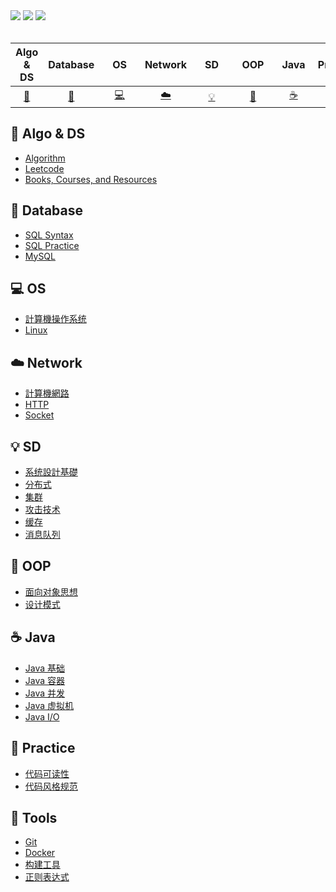 <div align="left">
    <a href="https://gitstar-ranking.com/repositories"> <img src="https://badgen.net/badge/Rank/2125032?icon=github&color=4ab8a1"></a>
    <a href="https://github.com/Ynot1996/CS-Notes"> <img src="https://badgen.net/github/stars/Ynot1996/CS-Notes?icon=github&color=4ab8a1"></a>
    <a href="https://github.com/Ynot1996/CS-Notes"> <img src="https://badgen.net/github/forks/Ynot1996/CS-Notes?icon=github&color=4ab8a1"></a>
</div><br>

<!-- 因排版需要，使用"&nbsp;"(不間斷空格)來調整間距 -->
<!-- [:img:](#subject_name) 前面[]為圖示;後面()為索引,索引須小寫 -->


| Algo & DS | Database | &nbsp;&nbsp;&nbsp;OS&nbsp;&nbsp;&nbsp; | Network | &nbsp;&nbsp;&nbsp;SD&nbsp;&nbsp;&nbsp; | &nbsp;&nbsp;OOP&nbsp;&nbsp; | &nbsp;Java&nbsp; | Practice | &nbsp;Tools&nbsp; |  
| :---: | :----: | :---: | :----: | :----: | :----: | :----: | :----: | :----: | 
| [:pencil:](#pencil-algo--ds) | [:file_folder:](#file_folder-database) | [:computer:](#computer-os) | [:cloud:](#cloud-network) | [:bulb:](#bulb-sd) | [:art:](#art-oop) | [:coffee:](#coffee-java) | [:1st_place_medal:](#1st_place_medal-practice) | [:wrench:](#wrench-tools) | 


## :pencil: Algo & DS

<!-- 
採用完整網址較佳（其中一個保留使用相對路徑）
blob：指向文件的具體內容。GitHub 使用 blob 來指示你正在訪問一個具體的文件，而不是資料夾或樹狀結構（tree）。
main：指的是 Git 專案的主分支名稱。
-->

- [Algorithm](https://github.com/Ynot1996/CS/blob/main/Algo_DS/Algorithm.md)
- [Leetcode](https://github.com/Ynot1996/CS/blob/main/Algo_DS/Leetcode.md)    
- [Books, Courses, and Resources](https://github.com/Ynot1996/CS/blob/main/Algo_DS/Guide.md)

## :file_folder: Database

- [SQL Syntax](https://github.com/Ynot1996/CS/blob/main/Database/SQLsyntax.md)
- [SQL Practice](https://github.com/CyC2018/CS-Notes/blob/master/notes/SQL%20练习.md)
- [MySQL](https://github.com/CyC2018/CS-Notes/blob/master/notes/MySQL.md)

## :computer: OS

- [計算機操作系统](https://github.com/CyC2018/CS-Notes/blob/master/notes/计算机操作系统%20-%20目录.md)
- [Linux](https://github.com/CyC2018/CS-Notes/blob/master/notes/Linux.md)

## :cloud: Network 

- [計算機網路](https://github.com/CyC2018/CS-Notes/blob/master/notes/计算机网络%20-%20目录.md)
- [HTTP](https://github.com/Ynot1996/CS/blob/main/Network/HTTP.md)
- [Socket](https://github.com/CyC2018/CS-Notes/blob/master/notes/Socket.md)

## :bulb: SD 

- [系统設計基礎](https://github.com/CyC2018/CS-Notes/blob/master/notes/系统设计基础.md)
- [分布式](https://github.com/CyC2018/CS-Notes/blob/master/notes/分布式.md)
- [集群](https://github.com/CyC2018/CS-Notes/blob/master/notes/集群.md)
- [攻击技术](https://github.com/CyC2018/CS-Notes/blob/master/notes/攻击技术.md)
- [缓存](https://github.com/CyC2018/CS-Notes/blob/master/notes/缓存.md)
- [消息队列](https://github.com/CyC2018/CS-Notes/blob/master/notes/消息队列.md)

## :art: OOP

- [面向对象思想](https://github.com/CyC2018/CS-Notes/blob/master/notes/面向对象思想.md)
- [设计模式](https://github.com/CyC2018/CS-Notes/blob/master/notes/设计模式%20-%20目录.md)

## :coffee: Java

- [Java 基础](https://github.com/CyC2018/CS-Notes/blob/master/notes/Java%20基础.md)
- [Java 容器](https://github.com/CyC2018/CS-Notes/blob/master/notes/Java%20容器.md)
- [Java 并发](https://github.com/CyC2018/CS-Notes/blob/master/notes/Java%20并发.md)
- [Java 虚拟机](https://github.com/CyC2018/CS-Notes/blob/master/notes/Java%20虚拟机.md)
- [Java I/O](https://github.com/CyC2018/CS-Notes/blob/master/notes/Java%20IO.md)

## :1st_place_medal: Practice 

- [代码可读性](https://github.com/CyC2018/CS-Notes/blob/master/notes/代码可读性.md)
- [代码风格规范](https://github.com/CyC2018/CS-Notes/blob/master/notes/代码风格规范.md)
  
## :wrench: Tools 

- [Git](https://github.com/CyC2018/CS-Notes/blob/master/notes/Git.md)
- [Docker](https://github.com/CyC2018/CS-Notes/blob/master/notes/Docker.md)
- [构建工具](https://github.com/CyC2018/CS-Notes/blob/master/notes/构建工具.md)
- [正则表达式](https://github.com/CyC2018/CS-Notes/blob/master/notes/正则表达式.md)


